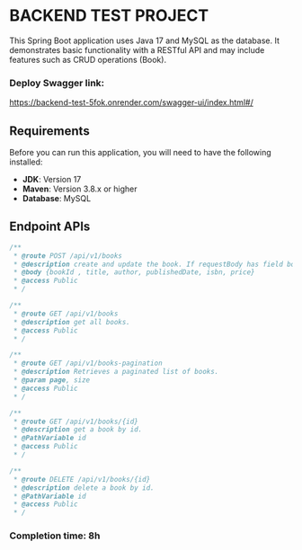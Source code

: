 # BACKEND TEST PROJECT

This Spring Boot application uses Java 17 and MySQL as the database. It demonstrates basic functionality with a RESTful API and may include features such as CRUD operations (Book).

### Deploy Swagger link: 
https://backend-test-5fok.onrender.com/swagger-ui/index.html#/

## Requirements

Before you can run this application, you will need to have the following installed:

- **JDK**: Version 17 
- **Maven**: Version 3.8.x or higher
- **Database**: MySQL

## Endpoint APIs

```javascript
/**
 * @route POST /api/v1/books
 * @description create and update the book. If requestBody has field bookId then API will be updated.
 * @body {bookId , title, author, publishedDate, isbn, price}
 * @access Public
 * /
```

```javascript
/**
 * @route GET /api/v1/books
 * @description get all books.
 * @access Public
 * /
```
```javascript
/**
 * @route GET /api/v1/books-pagination
 * @description Retrieves a paginated list of books.
 * @param page, size
 * @access Public
 * /
```

```javascript
/**
 * @route GET /api/v1/books/{id}
 * @description get a book by id.
 * @PathVariable id
 * @access Public
 * /
```

```javascript
/**
 * @route DELETE /api/v1/books/{id}
 * @description delete a book by id.
 * @PathVariable id
 * @access Public
 * /
```

###  Completion time: 8h
